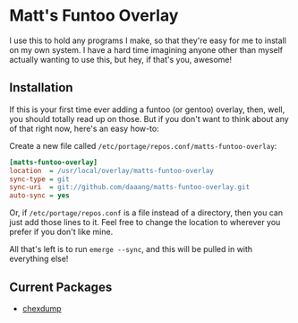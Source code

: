Matt's Funtoo Overlay
=====================

I use this to hold any programs I make, so that they're easy for me to
install on my own system. I have a hard time imagining anyone other than
myself actually wanting to use this, but hey, if that's you, awesome!

Installation
------------

If this is your first time ever adding a funtoo (or gentoo) overlay,
then, well, you should totally read up on those. But if you don't want
to think about any of that right now, here's an easy how-to:

Create a new file called `/etc/portage/repos.conf/matts-funtoo-overlay`:

```ini
[matts-funtoo-overlay]
location  = /usr/local/overlay/matts-funtoo-overlay
sync-type = git
sync-uri  = git://github.com/daaang/matts-funtoo-overlay.git
auto-sync = yes
```

Or, if `/etc/portage/repos.conf` is a file instead of a directory, then
you can just add those lines to it. Feel free to change the location to
wherever you prefer if you don't like mine.

All that's left is to run `emerge --sync`, and this will be pulled in
with everything else!

Current Packages
----------------

-   [chexdump](https://github.com/daaang/chexdump)
